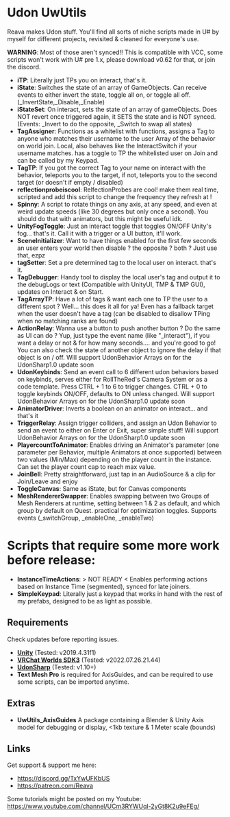 # Udon UwUtils
Reava makes Udon stuff.
You'll find all sorts of niche scripts made in U# by myself for different projects, revisited & cleaned for everyone's use.

**WARNING**: Most of those aren't synced!! This is compatible with VCC, some scripts won't work with U# pre 1.x, please download v0.62 for that, or join the discord.

- **iTP**:
Literally just TPs you on interact, that's it.
- **iState**:
Switches the state of an array of GameObjects. Can receive events to either invert the state, toggle all on, or toggle all off. (_InvertState,_Disable,_Enable)
- **iStateSet**:
On interact, sets the state of an array of gameObjects. Does NOT revert once triggered again, it SETS the state and is NOT synced. (Events: _Invert to do the opposite, _Switch to swap all states)
- **TagAssigner**:
Functions as a whitelist with functions, assigns a Tag to anyone who matches their username to the user Array of the behavior on world join. Local, also behaves like the InteractSwitch if your username matches. has a toggle to TP the whitelisted user on Join and can be called by my Keypad.
- **TagTP**:
If you got the correct Tag to your name on interact with the behavior, teleports you to the target, if not, teleports you to the second target (or doesn't if empty / disabled)
- **reflectionprobeiscool**:
RelfectionProbes are cool! make them real time, scripted and add this script to change the frequency they refresh at !
- **Spinny**:
A script to rotate things on any axis, at any speed, and even at weird update speeds (like 30 degrees but only once a second). You should do that with animators, but this might be useful idk.
- **UnityFogToggle**:
Just an interact toggle that toggles ON/OFF Unity's fog... that's it. Call it with a trigger or a UI button, it'll work.
- **SceneInitializer**:
Want to have things enabled for the first few seconds an user enters your world then disable ? the opposite ? both ? Just use that, ezpz
- **tagSetter**:
Set a pre determined tag to the local user on interact. that's it.
- **TagDebugger**:
Handy tool to display the local user's tag and output it to the debugLogs or text (Compatible with UnityUI, TMP & TMP GUI), updates on Interact & on Start.
- **TagArrayTP**:
Have a lot of tags & want each one to TP the user to a different spot ? Well... this does it all for ya! Even has a fallback target when the user doesn't have a tag (can be disabled to disallow TPing when no matching ranks are found)
- **ActionRelay**:
Wanna use a button to push another button ? Do the same as UI can do ? Yup, just type the event name (like "\_interact"), if you want a delay or not & for how many seconds.... and you're good to go! You can also check the state of another object to ignore the delay if that object is on / off. Will support UdonBehavior Arrays on for the UdonSharp1.0 update soon
- **UdonKeybinds**:
Send an event call to 6 different udon behaviors based on keybinds, serves either for RollTheRed's Camera System or as a code template. Press CTRL + 1 to 6 to trigger changes. CTRL + 0 to toggle keybinds ON/OFF, defaults to ON unless changed. Will support UdonBehavior Arrays on for the UdonSharp1.0 update soon
- **AnimatorDriver**:
Inverts a boolean on an animator on interact... and that's it
- **TriggerRelay**:
Assign trigger colliders, and assign an Udon Behavior to send an event to either on Enter or Exit, super simple stuff! Will support UdonBehavior Arrays on for the UdonSharp1.0 update soon
- **PlayercountToAnimator**:
Enables driving an Animator's parameter (one parameter per Behavior, multiple Animators at once supported) between two values (Min/Max) depending on the player count in the instance. Can set the player count cap to reach max value.
- **JoinBell**:
Pretty straightforward, just tap in an AudioSource & a clip for Join/Leave and enjoy
- **ToggleCanvas**:
Same as iState, but for Canvas components
- **MeshRendererSwapper**:
Enables swapping between two Groups of Mesh Renderers at runtime, setting between 1 & 2 as default, and which group by default on Quest. practical for optimization toggles. Supports events (_switchGroup, _enableOne, _enableTwo)

# Scripts that require some more work before release:
- **InstanceTimeActions**: > NOT READY <
Enables performing actions based on Instance Time (segmented), synced for late joiners.
- **SimpleKeypad**:
Literally just a keypad that works in hand with the rest of my prefabs, designed to be as light as possible.

## **Requirements**
Check updates before reporting issues.

- **[Unity](https://docs.vrchat.com/docs/current-unity-version)** (Tested: v2019.4.31f1)
- **[VRChat Worlds SDK3](https://vrchat.com/home/download)** (Tested: v2022.07.26.21.44)
- **[UdonSharp](https://github.com/MerlinVR/UdonSharp/)** (Tested: v1.10+)
- **Text Mesh Pro** is required for AxisGuides, and can be required to use some scripts, can be imported anytime.

## **Extras**
- **UwUtils_AxisGuides**
A package containing a Blender & Unity Axis model for debugging or display, <1kb texture & 1 Meter scale (bounds)

## **Links**
Get support & support me here:
- https://discord.gg/TxYwUFKbUS
- https://patreon.com/Reava

Some tutorials might be posted on my Youtube: https://www.youtube.com/channel/UCm3RYWUql-2yGt8K2u9eFEg/
